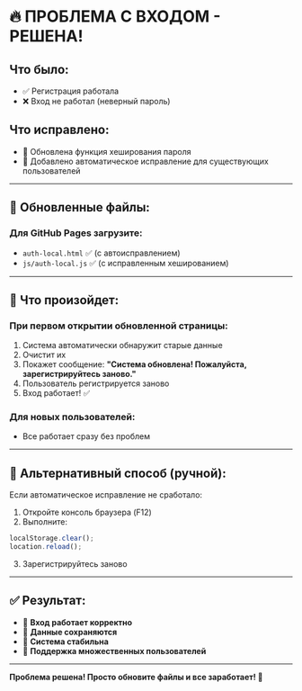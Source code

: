 # 🔥 ПРОБЛЕМА С ВХОДОМ - РЕШЕНА!

## Что было:
- ✅ Регистрация работала
- ❌ Вход не работал (неверный пароль)

## Что исправлено:
- 🔧 Обновлена функция хеширования пароля
- 🔄 Добавлено автоматическое исправление для существующих пользователей

---

## 📁 Обновленные файлы:

### Для GitHub Pages загрузите:
- `auth-local.html` ✅ (с автоисправлением)
- `js/auth-local.js` ✅ (с исправленным хешированием)

---

## 🚀 Что произойдет:

### При первом открытии обновленной страницы:
1. Система автоматически обнаружит старые данные
2. Очистит их 
3. Покажет сообщение: **"Система обновлена! Пожалуйста, зарегистрируйтесь заново."**
4. Пользователь регистрируется заново
5. Вход работает! ✅

### Для новых пользователей:
- Все работает сразу без проблем

---

## 🎯 Альтернативный способ (ручной):

Если автоматическое исправление не сработало:

1. Откройте консоль браузера (F12)
2. Выполните:
```javascript
localStorage.clear();
location.reload();
```
3. Зарегистрируйтесь заново

---

## ✅ Результат:

- 🔐 **Вход работает корректно**
- 💾 **Данные сохраняются**
- 🔄 **Система стабильна**
- 👥 **Поддержка множественных пользователей**

---

**Проблема решена! Просто обновите файлы и все заработает! 🎉**
